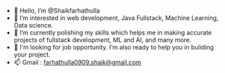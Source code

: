 - 👋 Hello, I’m @Shaikfarhathulla
- 👀 I’m interested in web development, Java Fullstack, Machine Learning, Data science.
- 🌱 I’m currently polishing my skills which helps me in making accurate projects of fullstack development, ML and AI, and many more.
- 💞️ I'm looking for job opportunity. I’m also ready to help you in buliding your project.
- 📫 Gmail : farhathulla0909.shaik@gmail.com

<!---
Shaikfarhathulla/Shaikfarhathulla is a ✨ special ✨ repository because its `README.md` (this file) appears on your GitHub profile.
You can click the Preview link to take a look at your changes.
--->

